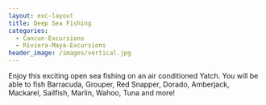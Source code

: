 ```yaml
---
layout: exc-layout
title: Deep Sea Fishing
categories:
  - Cancun-Excursions
  - Riviera-Maya-Excursions
header_image: /images/vertical.jpg
---
```

Enjoy this exciting open sea fishing on an air conditioned Yatch. You will be able to fish Barracuda, Grouper, Red Snapper, Dorado, Amberjack, Mackarel, Sailfish, Marlin, Wahoo, Tuna and more!